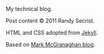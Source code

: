 My technical blog.

Post content &copy; 2011 Randy Secrist.

HTML and CSS adopted from [Jekyll](http://github.com/mojombo/jekyll).

Based on [Mark McGranaghan blog](http://github.com/mmcgrana/mmcgrana.github.com).
